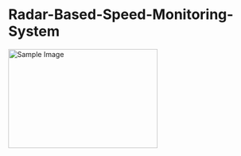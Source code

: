 # Radar-Based-Speed-Monitoring-System
<img src="https://github.com/user-attachments/assets/b0b7a635-89fb-4cbe-a5de-5957456b7e39" alt="Sample Image" width="300" height="200">
